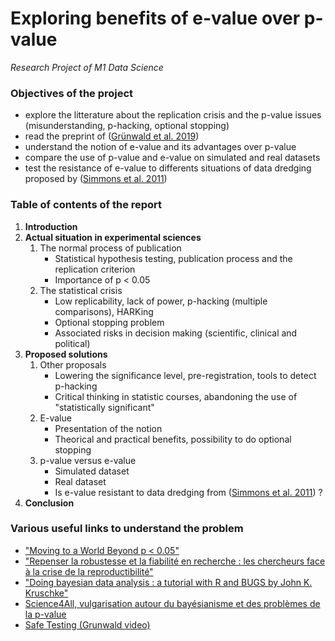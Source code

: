 # Exploring benefits of e-value over p-value
*Research Project of M1 Data Science*

### Objectives of the project
* explore the litterature about the replication crisis and the p-value issues (misunderstanding, p-hacking, optional stopping)
* read the preprint of ([Grünwald et al. 2019](https://arxiv.org/abs/1906.07801))
* understand the notion of e-value and its advantages over p-value
* compare the use of p-value and e-value on simulated and real datasets
* test the resistance of e-value to differents situations of data dredging proposed by ([Simmons et al. 2011](https://journals.sagepub.com/doi/full/10.1177/0956797611417632))

### Table of contents of the report

1. **Introduction**
2. **Actual situation in experimental sciences**
    1. The normal process of publication
        * Statistical hypothesis testing, publication process and the replication criterion
        * Importance of p < 0.05
    2. The statistical crisis
        * Low replicability, lack of power, p-hacking (multiple comparisons), HARKing
        * Optional stopping problem
        * Associated risks in decision making (scientific, clinical and political)
3. **Proposed solutions**
    1. Other proposals
        * Lowering the significance level, pre-registration, tools to detect p-hacking
        * Critical thinking in statistic courses, abandoning the use of "statistically significant"
    2. E-value
        * Presentation of the notion
        * Theorical and practical benefits, possibility to do optional stopping
    3. p-value versus e-value
        * Simulated dataset
        * Real dataset
        * Is e-value resistant to data dredging from ([Simmons et al. 2011](https://journals.sagepub.com/doi/full/10.1177/0956797611417632)) ?
4. **Conclusion**

### Various useful links to understand the problem
* ["Moving to a World Beyond p < 0.05"](https://www.tandfonline.com/doi/full/10.1080/00031305.2019.1583913)
* ["Repenser la robustesse et la fiabilité en recherche : les chercheurs face à la crise de la reproductibilité"](https://www.ouvrirlascience.fr/wp-content/uploads/2019/07/20190625_CR_JE-Urfist-reproductibilite.pdf)
* ["Doing bayesian data analysis : a tutorial with R and BUGS by John K. Kruschke"](https://ssrc.indiana.edu/doc/wimdocs/2011-01-14_kruschke_bayesian_slides.pdf)
* [Science4All, vulgarisation autour du bayésianisme et des problèmes de la p-value](https://www.youtube.com/playlist?list=PLtzmb84AoqRQkc4f38dueiPf8YUegsg8n)
* [Safe Testing (Grunwald video)](https://www.youtube.com/watch?v=xzM_Ggz1Jpo)
